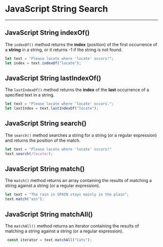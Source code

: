# JavaScript String Search
---
## JavaScript String indexOf()
The `indexOf()` method returns the **index** (position) of the first occurrence of a **string** in a string, or it returns -1 if the string is not found.
```js
let text = "Please locate where 'locate' occurs!";
let index = text.indexOf("locate");
```
## JavaScript String lastIndexOf()
The `lastIndexOf()` method returns the **index** of the **last** occurrence of a specified text in a string.
```js
let text = "Please locate where 'locate' occurs.";
let lastIndex = text.lastIndexOf("locate");
```
## JavaScript String search()
The `search()` method searches a string for a string (or a regular expression) and returns the position of the match.
```js
let text = "Please locate where 'locate' occurs!"
text.search(/locate/);
```

## JavaScript String match()
The `match()` method returns an array containing the results of matching a string against a string (or a regular expression).
```js
let text = "The rain in SPAIN stays mainly in the plain";
text.match("ain"); 
```
## JavaScript String matchAll()
The `matchAll()` method returns an iterator containing the results of matching a string against a string (or a regular expression).
```js
 const iterator = text.matchAll("Cats");
```